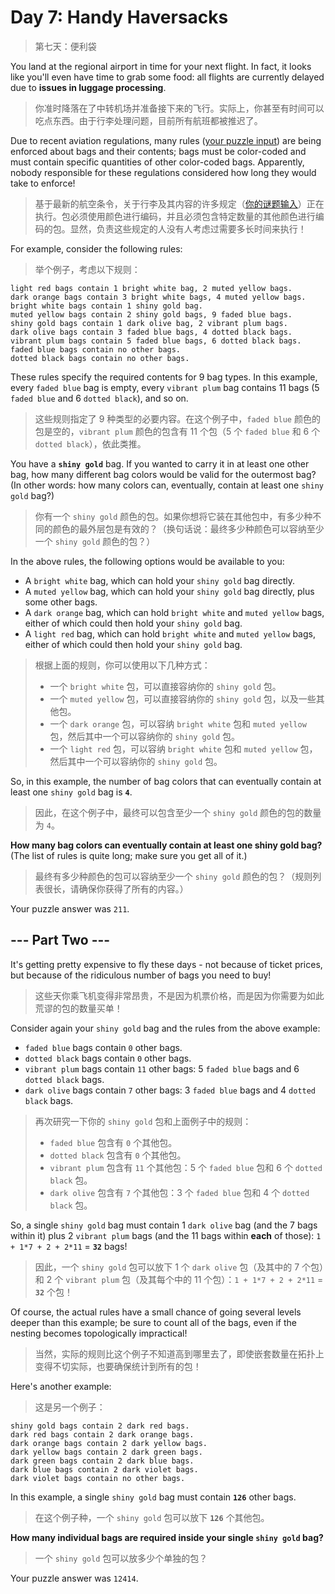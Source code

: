 # Day 7: Handy Haversacks

> 第七天：便利袋

You land at the regional airport in time for your next flight. In fact, it looks like you'll even have time to grab some food: all flights are currently delayed due to **issues in luggage processing**.

> 你准时降落在了中转机场并准备接下来的飞行。实际上，你甚至有时间可以吃点东西。由于行李处理问题，目前所有航班都被推迟了。

Due to recent aviation regulations, many rules ([your puzzle input](day07.txt)) are being enforced about bags and their contents; bags must be color-coded and must contain specific quantities of other color-coded bags. Apparently, nobody responsible for these regulations considered how long they would take to enforce!

> 基于最新的航空条令，关于行李及其内容的许多规定（[你的谜题输入](day07.txt)）正在执行。包必须使用颜色进行编码，并且必须包含特定数量的其他颜色进行编码的包。显然，负责这些规定的人没有人考虑过需要多长时间来执行！

For example, consider the following rules:

> 举个例子，考虑以下规则：

```'
light red bags contain 1 bright white bag, 2 muted yellow bags.
dark orange bags contain 3 bright white bags, 4 muted yellow bags.
bright white bags contain 1 shiny gold bag.
muted yellow bags contain 2 shiny gold bags, 9 faded blue bags.
shiny gold bags contain 1 dark olive bag, 2 vibrant plum bags.
dark olive bags contain 3 faded blue bags, 4 dotted black bags.
vibrant plum bags contain 5 faded blue bags, 6 dotted black bags.
faded blue bags contain no other bags.
dotted black bags contain no other bags.
```

These rules specify the required contents for 9 bag types. In this example, every `faded blue` bag is empty, every `vibrant plum` bag contains 11 bags (5 `faded blue` and 6 `dotted black`), and so on.

> 这些规则指定了 9 种类型的必要内容。在这个例子中，`faded blue` 颜色的包是空的，`vibrant plum` 颜色的包含有 11 个包（5 个 `faded blue` 和 6 个 `dotted black`），依此类推。

You have a **`shiny gold`** bag. If you wanted to carry it in at least one other bag, how many different bag colors would be valid for the outermost bag? (In other words: how many colors can, eventually, contain at least one `shiny gold` bag?)

> 你有一个 `shiny gold` 颜色的包。如果你想将它装在其他包中，有多少种不同的颜色的最外层包是有效的？（换句话说：最终多少种颜色可以容纳至少一个 `shiny gold` 颜色的包？）

In the above rules, the following options would be available to you:

- A `bright white` bag, which can hold your `shiny gold` bag directly.
- A `muted yellow` bag, which can hold your `shiny gold` bag directly, plus some other bags.
- A `dark orange` bag, which can hold `bright white` and `muted yellow` bags, either of which could then hold your `shiny gold` bag.
- A `light red` bag, which can hold `bright white` and `muted yellow` bags, either of which could then hold your `shiny gold` bag.

> 根据上面的规则，你可以使用以下几种方式：
>
> - 一个 `bright white` 包，可以直接容纳你的 `shiny gold` 包。
> - 一个 `muted yellow` 包，可以直接容纳你的 `shiny gold` 包，以及一些其他包。
> - 一个 `dark orange` 包，可以容纳 `bright white` 包和 `muted yellow` 包，然后其中一个可以容纳你的 `shiny gold` 包。
> - 一个 `light red` 包，可以容纳 `bright white` 包和 `muted yellow` 包，然后其中一个可以容纳你的 `shiny gold` 包。

So, in this example, the number of bag colors that can eventually contain at least one `shiny gold` bag is **`4`**.

> 因此，在这个例子中，最终可以包含至少一个 `shiny gold` 颜色的包的数量为 `4`。

**How many bag colors can eventually contain at least one shiny gold bag?** (The list of rules is quite long; make sure you get all of it.)

> 最终有多少种颜色的包可以容纳至少一个 `shiny gold` 颜色的包？（规则列表很长，请确保你获得了所有的内容。）

Your puzzle answer was `211`.

## --- Part Two ---

It's getting pretty expensive to fly these days - not because of ticket prices, but because of the ridiculous number of bags you need to buy!

> 这些天你乘飞机变得非常昂贵，不是因为机票价格，而是因为你需要为如此荒谬的包的数量买单！

Consider again your `shiny gold` bag and the rules from the above example:

- `faded blue` bags contain `0` other bags.
- `dotted black` bags contain `0` other bags.
- `vibrant plum` bags contain `11` other bags: 5 `faded blue` bags and 6 `dotted black` bags.
- `dark olive` bags contain `7` other bags: 3 `faded blue` bags and 4 `dotted black` bags.

> 再次研究一下你的 `shiny gold` 包和上面例子中的规则：
>
> - `faded blue` 包含有 `0` 个其他包。
> - `dotted black` 包含有 `0` 个其他包。
> - `vibrant plum` 包含有 `11` 个其他包：5 个 `faded blue` 包和 6 个 `dotted black` 包。
> - `dark olive` 包含有 `7` 个其他包：3 个 `faded blue` 包和 4 个 `dotted black` 包。

So, a single `shiny gold` bag must contain 1 `dark olive` bag (and the 7 bags within it) plus 2 `vibrant plum` bags (and the 11 bags within **each** of those): `1 + 1*7 + 2 + 2*11` = **`32`** bags!

> 因此，一个 `shiny gold` 包可以放下 1 个 `dark olive` 包（及其中的 7 个包）和 2 个 `vibrant plum` 包（及其每个中的 11 个包）：`1 + 1*7 + 2 + 2*11` = **`32`** 个包！

Of course, the actual rules have a small chance of going several levels deeper than this example; be sure to count all of the bags, even if the nesting becomes topologically impractical!

> 当然，实际的规则比这个例子不知道高到哪里去了，即使嵌套数量在拓扑上变得不切实际，也要确保统计到所有的包！

Here's another example:

> 这是另一个例子：

```'
shiny gold bags contain 2 dark red bags.
dark red bags contain 2 dark orange bags.
dark orange bags contain 2 dark yellow bags.
dark yellow bags contain 2 dark green bags.
dark green bags contain 2 dark blue bags.
dark blue bags contain 2 dark violet bags.
dark violet bags contain no other bags.
```

In this example, a single `shiny gold` bag must contain **`126`** other bags.

> 在这个例子种，一个 `shiny gold` 包可以放下 **`126`** 个其他包。

**How many individual bags are required inside your single `shiny gold` bag?**

> 一个 `shiny gold` 包可以放多少个单独的包？

Your puzzle answer was `12414`.
